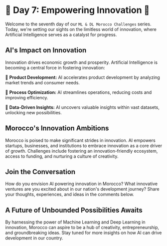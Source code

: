 # **🚀 Day 7: Empowering Innovation 🚀**

Welcome to the seventh day of our ``ML & DL Morocco Challenges`` series. Today, we're setting our sights on the limitless world of innovation, where Artificial Intelligence serves as a catalyst for progress.

## **AI's Impact on Innovation**

Innovation drives economic growth and prosperity. Artificial Intelligence is becoming a central force in fostering innovation:

🔹 **Product Development:** AI accelerates product development by analyzing market trends and consumer needs.

🔹 **Process Optimization:** AI streamlines operations, reducing costs and improving efficiency.

🔹 **Data-Driven Insights:** AI uncovers valuable insights within vast datasets, unlocking new possibilities.

## **Morocco's Innovation Ambitions**

Morocco is poised to make significant strides in innovation. AI empowers startups, businesses, and institutions to embrace innovation as a core driver of growth. Challenges include fostering an innovation-friendly ecosystem, access to funding, and nurturing a culture of creativity.

<!-- 🚀 [Discover How AI Empowers Innovation in Morocco](insert your article or proposal link) 🚀 -->

## **Join the Conversation**

How do you envision AI powering innovation in Morocco? What innovative ventures are you excited about in our nation's development journey? Share your thoughts, experiences, and ideas in the comments below.

## **A Future of Unbounded Possibilities Awaits**

By harnessing the power of Machine Learning and Deep Learning in innovation, Morocco can aspire to be a hub of creativity, entrepreneurship, and groundbreaking ideas. Stay tuned for more insights on how AI can drive development in our country.